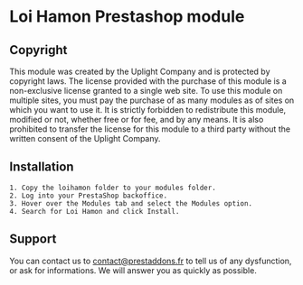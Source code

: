 Loi Hamon Prestashop module
=================================


Copyright
---------

This module was created by the Uplight Company and is protected by copyright laws. The license provided with the purchase of this module is a non-exclusive license granted to a single web site. To use this module on multiple sites, you must pay the purchase of as many modules as of sites on which you want to use it. It is strictly forbidden to redistribute this module, modified or not, whether free or for fee, and by any means. It is also prohibited to transfer the license for this module to a third party without the written consent of the Uplight Company.


Installation
------------

    1. Copy the loihamon folder to your modules folder.
    2. Log into your PrestaShop backoffice.
    3. Hover over the Modules tab and select the Modules option.
    4. Search for Loi Hamon and click Install.


Support
-------

You can contact us to contact@prestaddons.fr to tell us of any dysfunction, or ask for informations. We will answer you as quickly as possible.